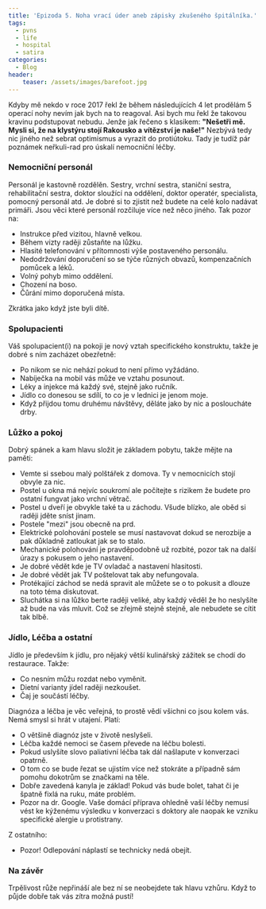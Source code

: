 ```yaml
---
title: 'Epizoda 5. Noha vrací úder aneb zápisky zkušeného špitálníka.'
tags:
  - pvns
  - life
  - hospital
  - satira
categories:
  - Blog
header:
    teaser: /assets/images/barefoot.jpg
---
```


Kdyby mě nekdo v roce 2017 řekl že během následujících 4 let prodělám 5 operací nohy nevím jak bych na to reagoval.
Asi bych mu řekl že takovou kravinu podstupovat nebudu. Jenže jak řečeno s klasikem:
**"Nešetři mě. Mysli si, že na klystýru stojí Rakousko a vítězství je naše!"**
Nezbývá tedy nic jiného než sebrat optimismus a vyrazit do protiútoku.
Tady je tudíž pár poznámek neřkuli-rad pro úskalí nemocniční léčby.

### Nemocniční personál
Personál je kastovně rozdělěn. Sestry, vrchní sestra, staniční sestra, rehabilitační sestra, doktor sloužící na oddělení, doktor operatér, specialista, pomocný personál atd. Je dobré si to zjistit než budete na celé kolo nadávat primáři.
Jsou věci které personál rozčiluje více než něco jiného. Tak pozor na:

- Instrukce před vizitou, hlavně velkou. 
- Během vizty raději zůstaňte na lůžku.
- Hlasité telefonování v přítomnosti výše postaveného personálu.
- Nedodržování doporučení so se týče různých obvazů, kompenzačních pomůcek a léků.
- Volný pohyb mimo oddělení.
- Chození na boso. 
- Čůrání mimo doporučená místa.

Zkrátka jako když jste byli dítě.


### Spolupacienti
Váš spolupacient(i) na pokoji je nový vztah specifického konstruktu, takže je dobré s ním zacházet obezřetně:
- Po nikom se nic nehází pokud to není přímo vyžádáno.
- Nabíječka na mobil vás může ve vztahu posunout. 
- Léky a injekce má každý své, stejně jako ručník.
- Jídlo co donesou se sdílí, to co je v lednici je jenom moje.
- Když přijdou tomu druhému návštěvy, děláte jako by nic a posloucháte drby.

### Lůžko a pokoj
Dobrý spánek a kam hlavu složit je základem pobytu, takže mějte na paměti:
- Vemte si ssebou malý polštářek z domova. Ty v nemocnicích stojí obvyle za nic.
- Postel u okna má nejvíc soukromí ale počítejte s rizikem že budete pro ostatní fungvat jako vrchní větrač.
- Postel u dveří je obvykle také ta u záchodu. Všude blízko, ale oběd si raději jděte sníst jinam.
- Postele "mezi" jsou obecně na prd.
- Elektrické polohování postele se musí nastavovat dokud se nerozbije a pak důkladně zatloukat jak se to stalo.
- Mechanické polohování je pravděpodobně už rozbité, pozor tak na další úrazy s pokusem o jeho nastavení. 
- Je dobré vědět kde je TV ovladač a nastavení hlasitosti.
- Je dobré vědět jak TV poštelovat tak aby nefungovala.
- Protékající záchod se nedá spravit ale můžete se o to pokusit a dlouze na toto téma diskutovat.
- Sluchátka si na lůžko berte raději veliké, aby každý věděl že ho neslyšíte až bude na vás mluvit. Což se zřejmě stejně stejně, ale nebudete se cítit tak blbě.

### Jídlo, Léčba a ostatní
Jídlo je především k jídlu, pro nějaký větší kulinářský zážitek se chodí do restaurace. Takže: 
- Co nesním můžu rozdat nebo vyměnit.
- Dietní varianty jídel raději nezkoušet.
- Čaj je součástí léčby.

Diagnóza a léčba je věc veřejná, to prostě vědí všichni co jsou kolem vás. Nemá smysl si hrát v utajení. Platí:
- O většině diagnóz jste v životě neslyšeli.
- Léčba každé nemoci se časem převede na léčbu bolesti.
- Pokud uslyšíte slovo paliativní léčba tak dál našlapute v konverzaci opatrně.
- O tom co se bude řezat se ujistím více než stokráte a případně sám pomohu dokotrům se značkami na těle.
- Dobře zavedená kanyla je základ! Pokud vás bude bolet, tahat či je špatně fixlá na ruku, máte problém.
- Pozor na dr. Google. Vaše domácí příprava ohledně vaší léčby nemusí vést ke kýženému výsledku v konverzaci s doktory ale naopak ke vzniku specifické alergie u protistrany.

Z ostatního:
- Pozor! Odlepování náplastí se technicky nedá obejít.

### Na závěr
Trpělivost růže nepřináší ale bez ní se neobejdete tak hlavu vzhůru. 
Když to půjde dobře tak vás zítra možná pustí!

